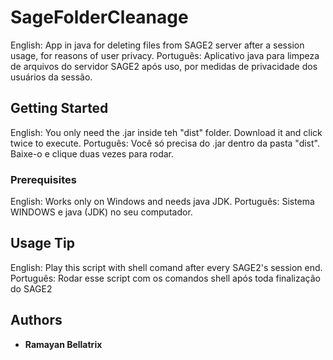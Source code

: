 # SageFolderCleanage

English: App in java for deleting files from SAGE2 server after a session usage, for reasons of user privacy.
Português: Aplicativo java para limpeza de arquivos do servidor SAGE2 após uso, por medidas de privacidade dos usuários da sessão.

## Getting Started

English: You only need the .jar inside teh "dist" folder. Download it and click twice to execute.
Português: Você só precisa do .jar dentro da pasta "dist". Baixe-o e clique duas vezes para rodar.

### Prerequisites

English: Works only on Windows and needs java JDK.
Português: Sistema WINDOWS e java (JDK) no seu computador.

## Usage Tip

English: Play this script with shell comand after every SAGE2's session end.
Português: Rodar esse script com os comandos shell após toda finalização do SAGE2

## Authors

* **Ramayan Bellatrix**


